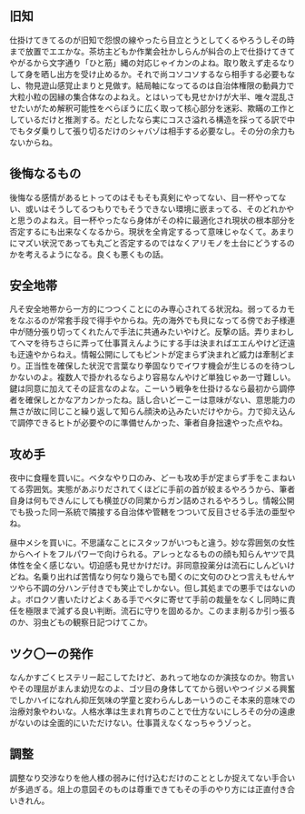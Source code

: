 ﻿## 旧知

仕掛けてきてるのが旧知で怨恨の線やったら目立とうとしてくるやろうしその時まで放置でエエかな。茶坊主どもか作業会社かしらんが糾合の上で仕掛けてきてやがるから文字通り「ひと筋」縄の対応じゃイカンのよね。取り敢えず走るなりして身を晒し出方を受け止めるか。それで尚コソコソするなら相手する必要もなし、物見遊山感覚止まりと見做す。結局軸になってるのは自治体権限の動員力で大粒小粒の因縁の集合体なのよねえ。とはいっても見せかけが大半、唯々混乱させたいがため解釈可能性をべらぼうに広く取って核心部分を迷彩、欺瞞の工作としているだけと推測する。だとしたなら実にコスさ溢れる構造を採ってる訳で中でもタダ乗りして張り切るだけのシャバゾは相手する必要なし。その分の余力もないからね。


## 後悔なるもの

後悔なる感情があるヒトってのはそもそも真剣にやってない、目一杯やってない、或いはそうしてるつもりでもそうできない環境に嵌まってる、そのどれかやと思うのよねえ。目一杯やったなら身体がその枠に最適化され現状の根本部分を否定するにも出来なくなるから。現状を全肯定するって意味じゃなくて。あまりにマズい状況であっても丸ごと否定するのではなくアリモノを土台にどうするのかを考えるようになる。良くも悪くもの話。


## 安全地帯

凡そ安全地帯から一方的につつくことにのみ専心されてる状況ね。弱ってるカモをなぶるのが常套手段で得手やからね。先の海外でも貝になってる傍でお子様連中が随分張り切ってくれたんで手法に共通みたいやけど。反撃の話。弄りまわしてヘマを待ちさらに弄って仕事貰えんようにする手は決まればエエんやけど迂遠も迂遠やからねえ。情報公開にしてもピントが定まらず決まれど威力は牽制どまり。正当性を確保した状況で言葉なり拳固なりでイワす機会が生じるのを待つしかないのよ。複数人で掛かれるならより容易なんやけど単独じゃあ一寸難しい。鍵は同意に加えてその証言なのよな。こーいう戦争を仕掛けるなら最初から調停者を確保しとかなアカンかったね。話し合いどーこーは意味がない、意思能力の無さが故に同じこと繰り返して知らん顔決め込みたいだけやから。力で抑え込んで調停できるヒトが必要やのに準備せんかった、筆者自身拙速やった点やね。


## 攻め手

夜中に食糧を買いに。ベタなやり口のみ、どーも攻め手が定まらず手をこまねいてる雰囲気。実態があぶりだされてくほどに手前の首が絞まるやろうから、筆者自身は何もできんにしても横並びの同業からガン詰めされるやろうし。情報公開でも扱った同一系統で隣接する自治体や管轄をつついて反目させる手法の亜型やね。

昼中メシを買いに。不思議なことにスタッフがいつもと違う。妙な雰囲気の女性からヘイトをフルパワーで向けられる。アレっとなるものの顔も知らんヤツで具体性を全く感じない。切迫感も見せかけだけ。非同意投薬分は流石にしんどいけどね。名乗り出れば苦情なり何なり幾らでも聞くのに文句のひとつ言えもせんヤツやら不調の分ハンデ付きでも笑止でしかない。但し其処までの悪手ではないのよ。ボロクソ書いたけどよくある手でベタに寄せて手前の裁量をなくし同時に責任を極限まで減ずる良い判断。流石に守りを固めるか。このまま削るか引っ張るのか、羽虫どもの観察日記つけてこか。


## ツク〇ーの発作

なんかすごくヒステリー起こしてたけど、あれって地なのか演技なのか。物言いやその理屈がまんま幼児なのよ、ゴツ目の身体しててから弱いやつイジメる興奮でしかハイになれん抑圧気味の学童と変わらんしあーいうのこそ本来的意味での治療対象やわいな。人格水準は生まれ育ちのことで仕方ないにしろその分の遠慮がないのは全面的にいただけない。仕事貰えなくなっちゃうゾっと。


## 調整

調整なり交渉なりを他人様の弱みに付け込むだけのこととしか捉えてない手合いが多過ぎる。俎上の意図そのものは尊重できてもその手のやり方には正直付き合いきれん。
